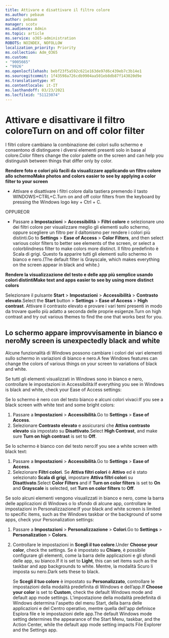 ```yaml
---
title: Attivare e disattivare il filtro colore
ms.author: pebaum
author: pebaum
manager: scotv
ms.audience: Admin
ms.topic: article
ms.service: o365-administration
ROBOTS: NOINDEX, NOFOLLOW
localization_priority: Priority
ms.collection: Adm_O365
ms.custom:
- "9005665"
- "9926"
ms.openlocfilehash: bebf23f5a592c621e163de97d6c439eb7c3b14e1
ms.sourcegitcommit: 1f43598a726cdb9904aa501eb8db87f143020d9e
ms.translationtype: HT
ms.contentlocale: it-IT
ms.lasthandoff: 03/23/2021
ms.locfileid: "51123074"
---
```

# <a name="turn-on-and-off-color-filter"></a><span data-ttu-id="8a66f-102">Attivare e disattivare il filtro colore</span><span class="sxs-lookup"><span data-stu-id="8a66f-102">Turn on and off color filter</span></span>

<span data-ttu-id="8a66f-103">I filtri colore cambiano la combinazione dei colori sullo schermo e consentono di distinguere i diversi elementi presenti solo in base al colore.</span><span class="sxs-lookup"><span data-stu-id="8a66f-103">Color filters change the color palette on the screen and can help you distinguish between things that differ only by color.</span></span>

<span data-ttu-id="8a66f-104">**Rendere foto e colori più facili da visualizzare applicando un filtro colore allo schermo**</span><span class="sxs-lookup"><span data-stu-id="8a66f-104">**Make photos and colors easier to see by applying a color filter to your screen**</span></span>

- <span data-ttu-id="8a66f-105">Attivare e disattivare i filtri colore dalla tastiera premendo il tasto WINDOWS+CTRL+C.</span><span class="sxs-lookup"><span data-stu-id="8a66f-105">Turn on and off color filters from the keyboard by pressing the Windows logo key + Ctrl + C.</span></span> 

<span data-ttu-id="8a66f-106">OPPURE</span><span class="sxs-lookup"><span data-stu-id="8a66f-106">OR</span></span>

- <span data-ttu-id="8a66f-107">Passare a **Impostazioni** > **Accessibilità** > **Filtri colore** e selezionare uno dei filtri colore per visualizzare meglio gli elementi sullo schermo, oppure scegliere un filtro per il daltonismo per rendere i colori più distinti.</span><span class="sxs-lookup"><span data-stu-id="8a66f-107">Go to **Settings** > **Ease of Access** > **Color Filters**, and then select various color filters to better see elements of the screen, or select a colorblindness filter to make colors more distinct.</span></span>  <span data-ttu-id="8a66f-108">Il filtro predefinito è Scala di grigi. Questo fa apparire tutti gli elementi sullo schermo in bianco e nero.</span><span class="sxs-lookup"><span data-stu-id="8a66f-108">(The default filter is Grayscale, which makes everything on the screen appear in black and white.)</span></span>

<span data-ttu-id="8a66f-109">**Rendere la visualizzazione del testo e delle app più semplice usando colori distinti**</span><span class="sxs-lookup"><span data-stu-id="8a66f-109">**Make text and apps easier to see by using more distinct colors**</span></span>  

<span data-ttu-id="8a66f-110">Selezionare il pulsante **Start** > **Impostazioni** > **Accessibilità** > **Contrasto elevato**.</span><span class="sxs-lookup"><span data-stu-id="8a66f-110">Select the **Start** button > **Settings** > **Ease of Access** > **High contrast**.</span></span> <span data-ttu-id="8a66f-111">Attivare il contrasto elevato e provare i vari temi presenti in modo da trovare quello più adatto a seconda delle proprie esigenze.</span><span class="sxs-lookup"><span data-stu-id="8a66f-111">Turn on high contrast and try out various themes to find the one that works best for you.</span></span>

## <a name="my-screen-is-unexpectedly-black-and-white"></a><span data-ttu-id="8a66f-112">Lo schermo appare improvvisamente in bianco e nero</span><span class="sxs-lookup"><span data-stu-id="8a66f-112">My screen is unexpectedly black and white</span></span>

<span data-ttu-id="8a66f-113">Alcune funzionalità di Windows possono cambiare i colori dei vari elementi sullo schermo in variazioni di bianco e nero.</span><span class="sxs-lookup"><span data-stu-id="8a66f-113">A few Windows features can change the colors of various things on your screen to variations of black and white.</span></span>

<span data-ttu-id="8a66f-114">Se tutti gli elementi visualizzati in Windows sono in bianco e nero, controllare le impostazioni in Accessibilità:</span><span class="sxs-lookup"><span data-stu-id="8a66f-114">If everything you see in Windows is black and white, check your Ease of Access settings:</span></span>

<span data-ttu-id="8a66f-115">Se lo schermo è nero con del testo bianco e alcuni colori vivaci:</span><span class="sxs-lookup"><span data-stu-id="8a66f-115">If you see a black screen with white text and some bright colors:</span></span>  

1. <span data-ttu-id="8a66f-116">Passare a **Impostazioni** > **Accessibilità**.</span><span class="sxs-lookup"><span data-stu-id="8a66f-116">Go to **Settings** > **Ease of Access**.</span></span>  
1. <span data-ttu-id="8a66f-117">Selezionare **Contrasto elevato** e assicurarsi che **Attiva contrasto elevato** sia impostato su **Disattivato**.</span><span class="sxs-lookup"><span data-stu-id="8a66f-117">Select **High Contrast**, and make sure **Turn on high contrast** is set to **Off**.</span></span>

<span data-ttu-id="8a66f-118">Se lo schermo è bianco con del testo nero:</span><span class="sxs-lookup"><span data-stu-id="8a66f-118">If you see a white screen with black text:</span></span>  

1. <span data-ttu-id="8a66f-119">Passare a **Impostazioni** > **Accessibilità**.</span><span class="sxs-lookup"><span data-stu-id="8a66f-119">Go to **Settings** > **Ease of Access**.</span></span>  
1. <span data-ttu-id="8a66f-120">Selezionare **Filtri colori**. Se **Attiva filtri colori** è **Attivo** ed è stato selezionato **Scala di grigi**, impostare **Attiva filtri colori** su **Disattivato**.</span><span class="sxs-lookup"><span data-stu-id="8a66f-120">Select **Color Filters** and if **Turn on color filters** is set to **On** and **Grayscale** is selected, set **Turn on color filters** to **Off**.</span></span>

<span data-ttu-id="8a66f-121">Se solo alcuni elementi vengono visualizzati in bianco e nero, come la barra delle applicazioni di Windows o lo sfondo di alcune app, controllare le impostazioni in Personalizzazione:</span><span class="sxs-lookup"><span data-stu-id="8a66f-121">If your black and white screen is limited to specific items, such as the Windows taskbar or the background of some apps, check your Personalization settings:</span></span>

1. <span data-ttu-id="8a66f-122">Passare a **Impostazioni** > **Personalizzazione** > **Colori**.</span><span class="sxs-lookup"><span data-stu-id="8a66f-122">Go to **Settings** > **Personalization** > **Colors**.</span></span>

1. <span data-ttu-id="8a66f-123">Controllare le impostazioni in **Scegli il tuo colore**.</span><span class="sxs-lookup"><span data-stu-id="8a66f-123">Under **Choose your color**, check the settings.</span></span> <span data-ttu-id="8a66f-124">Se è impostato su **Chiaro**, è possibile configurare gli elementi, come la barra delle applicazioni e gli sfondi delle app, su bianco.</span><span class="sxs-lookup"><span data-stu-id="8a66f-124">If it is set to **Light**, this can set items such as the taskbar and app backgrounds to white.</span></span> <span data-ttu-id="8a66f-125">Mentre, la modalità Scuro li imposta su nero.</span><span class="sxs-lookup"><span data-stu-id="8a66f-125">Dark sets these to black.</span></span>  

    <span data-ttu-id="8a66f-126">Se **Scegli il tuo colore** è impostato su **Personalizzato**, controllare le impostazioni della modalità predefinita di Windows e dell’app.</span><span class="sxs-lookup"><span data-stu-id="8a66f-126">If **Choose your color** is set to **Custom**, check the default Windows mode and default app mode settings.</span></span> <span data-ttu-id="8a66f-127">L’impostazione della modalità predefinita di Windows determina l'aspetto del menu Start, della barra delle applicazioni e del Centro operativo, mentre quella dell'app definisce Esplora file e le impostazioni delle app.</span><span class="sxs-lookup"><span data-stu-id="8a66f-127">The default Windows mode setting determines the appearance of the Start Menu, taskbar, and the Action Center, while the default app mode setting impacts File Explorer and the Settings app.</span></span>

